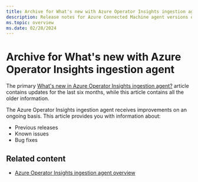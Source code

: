 ```yaml
---
title: Archive for What's new with Azure Operator Insights ingestion agent
description: Release notes for Azure Connected Machine agent versions older than six months.
ms.topic: overview
ms.date: 02/28/2024
---
```


# Archive for What's new with Azure Operator Insights ingestion agent

The primary [What's new in Azure Operator Insights ingestion agent?](ingestion-agent-release-notes.md) article contains updates for the last six months, while this article contains all the older information.

The Azure Operator Insights ingestion agent receives improvements on an ongoing basis. This article provides you with information about:

- Previous releases
- Known issues
- Bug fixes

## Related content

- [Azure Operator Insights ingestion agent overview](ingestion-agent-overview.md)
